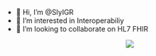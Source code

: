 - 👋 Hi, I’m @SlyIGR
- 👀 I’m interested in Interoperabiliy 
- 💞️ I’m looking to collaborate on HL7 FHIR  
<p align="center">
  <a href="https://skillicons.dev">
    <img src="https://skillicons.dev/icons?i=godot,py,unity,codepen,blender" />
  </a>
</p>
